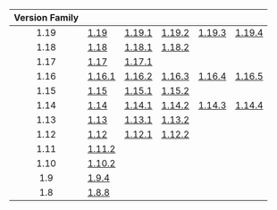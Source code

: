 | Version Family | | | | | |
|:---:|---|---|---|---|---|
| 1.19 | [1.19](https://github.com/BaldGang/spigot-build/releases/download/20230416/spigot-1.19.jar) | [1.19.1](https://github.com/BaldGang/spigot-build/releases/download/20230416/spigot-1.19.1.jar) | [1.19.2](https://github.com/BaldGang/spigot-build/releases/download/20230416/spigot-1.19.2.jar) | [1.19.3](https://github.com/BaldGang/spigot-build/releases/download/20230416/spigot-1.19.3.jar) | [1.19.4](https://github.com/BaldGang/spigot-build/releases/download/20230416/spigot-1.19.4.jar) |
| 1.18 | [1.18](https://github.com/BaldGang/spigot-build/releases/download/20230416/spigot-1.18.jar) | [1.18.1](https://github.com/BaldGang/spigot-build/releases/download/20230416/spigot-1.18.1.jar) | [1.18.2](https://github.com/BaldGang/spigot-build/releases/download/20230416/spigot-1.18.2.jar) | | |
| 1.17 | [1.17](https://github.com/BaldGang/spigot-build/releases/download/20230416/spigot-1.17.jar) | [1.17.1](https://github.com/BaldGang/spigot-build/releases/download/20230416/spigot-1.17.1.jar) | | | |
| 1.16 | [1.16.1](https://github.com/BaldGang/spigot-build/releases/download/20230416/spigot-1.16.1.jar) | [1.16.2](https://github.com/BaldGang/spigot-build/releases/download/20230416/spigot-1.16.2.jar) | [1.16.3](https://github.com/BaldGang/spigot-build/releases/download/20230416/spigot-1.16.3.jar) | [1.16.4](https://github.com/BaldGang/spigot-build/releases/download/20230416/spigot-1.16.4.jar) | [1.16.5](https://github.com/BaldGang/spigot-build/releases/download/20230416/spigot-1.16.5.jar) |
| 1.15 | [1.15](https://github.com/BaldGang/spigot-build/releases/download/20230416/spigot-1.15.jar) | [1.15.1](https://github.com/BaldGang/spigot-build/releases/download/20230416/spigot-1.15.1.jar) | [1.15.2](https://github.com/BaldGang/spigot-build/releases/download/20230416/spigot-1.15.2.jar) | | |
| 1.14 | [1.14](https://github.com/BaldGang/spigot-build/releases/download/20230416/spigot-1.14.jar) | [1.14.1](https://github.com/BaldGang/spigot-build/releases/download/20230416/spigot-1.14.1.jar) | [1.14.2](https://github.com/BaldGang/spigot-build/releases/download/20230416/spigot-1.14.2.jar) | [1.14.3](https://github.com/BaldGang/spigot-build/releases/download/20230416/spigot-1.14.3.jar) | [1.14.4](https://github.com/BaldGang/spigot-build/releases/download/20230416/spigot-1.14.4.jar) |
| 1.13 | [1.13](https://github.com/BaldGang/spigot-build/releases/download/20230416/spigot-1.13.jar) | [1.13.1](https://github.com/BaldGang/spigot-build/releases/download/20230416/spigot-1.13.1.jar) | [1.13.2](https://github.com/BaldGang/spigot-build/releases/download/20230416/spigot-1.13.2.jar) | | |
| 1.12 | [1.12](https://github.com/BaldGang/spigot-build/releases/download/20230416/spigot-1.12.jar) | [1.12.1](https://github.com/BaldGang/spigot-build/releases/download/20230416/spigot-1.12.1.jar) | [1.12.2](https://github.com/BaldGang/spigot-build/releases/download/20230416/spigot-1.12.2.jar) | | |
| 1.11 | [1.11.2](https://github.com/BaldGang/spigot-build/releases/download/20230416/spigot-1.11.2.jar) | | | | |
| 1.10 | [1.10.2](https://github.com/BaldGang/spigot-build/releases/download/20230416/spigot-1.10.2.jar) | | | | |
| 1.9 | [1.9.4](https://github.com/BaldGang/spigot-build/releases/download/20230416/spigot-1.9.4.jar) | | | | |
| 1.8 | [1.8.8](https://github.com/BaldGang/spigot-build/releases/download/20230416/spigot-1.8.8.jar) | | | | |
